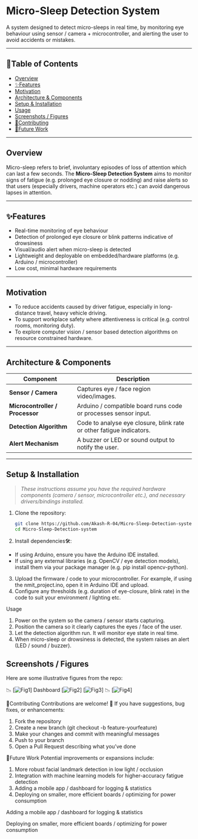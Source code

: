 # Micro-Sleep Detection System

A system designed to detect micro-sleeps in real time, by monitoring eye behaviour using sensor / camera + microcontroller, and alerting the user to avoid accidents or mistakes.  

---

## 📌Table of Contents

- [Overview](#overview)  
- [✨Features](#-features)  
- [Motivation](#motivation)  
- [Architecture & Components](#architecture--components)  
- [Setup & Installation](#setup--installation)  
- [Usage](#usage)  
- [Screenshots / Figures](#screenshots--figures)  
- [🤝Contributing](#-contributing)  
- [🔮Future Work](#-future-work)  

---

## Overview

Micro-sleep refers to brief, involuntary episodes of loss of attention which can last a few seconds. The **Micro-Sleep Detection System** aims to monitor signs of fatigue (e.g. prolonged eye closure or nodding) and raise alerts so that users (especially drivers, machine operators etc.) can avoid dangerous lapses in attention.

---

## ✨Features

- Real-time monitoring of eye behaviour  
- Detection of prolonged eye closure or blink patterns indicative of drowsiness  
- Visual/audio alert when micro-sleep is detected  
- Lightweight and deployable on embedded/hardware platforms (e.g. Arduino / microcontroller)  
- Low cost, minimal hardware requirements  

---

## Motivation

- To reduce accidents caused by driver fatigue, especially in long-distance travel, heavy vehicle driving.  
- To support workplace safety where attentiveness is critical (e.g. control rooms, monitoring duty).  
- To explore computer vision / sensor based detection algorithms on resource constrained hardware.

---

## Architecture & Components

| Component | Description |
|-----------|-------------|
| **Sensor / Camera** | Captures eye / face region video/images. |
| **Microcontroller / Processor** | Arduino / compatible board runs code or processes sensor input. |
| **Detection Algorithm** | Code to analyse eye closure, blink rate or other fatigue indicators. |
| **Alert Mechanism** | A buzzer or LED or sound output to notify the user. |

---

## Setup & Installation

> *These instructions assume you have the required hardware components (camera / sensor, microcontroller etc.), and necessary drivers/bindings installed.*

1. Clone the repository:  
   ```bash
   git clone https://github.com/Akash-R-04/Micro-Sleep-Detection-system.git
   cd Micro-Sleep-Detection-system
2. Install dependencies🛠️:
 - If using Arduino, ensure you have the Arduino IDE installed.
 - If using any external libraries (e.g. OpenCV / eye detection models), install them via your package manager (e.g. pip install opencv-python).
3. Upload the firmware / code to your microcontroller. For example, if using the nmit_project.ino, open it in Arduino IDE and upload.
4. Configure any thresholds (e.g. duration of eye-closure, blink rate) in the code to suit your environment / lighting etc.

Usage
1. Power on the system so the camera / sensor starts capturing.
2. Position the camera so it clearly captures the eyes / face of the user.
3. Let the detection algorithm run. It will monitor eye state in real time.
4. When micro-sleep or drowsiness is detected, the system raises an alert (LED / sound / buzzer).

## Screenshots / Figures
Here are some illustrative figures from the repo:


📉 [![Fig1](https://github.com/Akash-R-04/Micro-Sleep-Detection-system/blob/main/fig1.jpg)]
Dashboard [![Fig2](https://github.com/Akash-R-04/Micro-Sleep-Detection-system/blob/main/fig2.jpg)]
[![Fig3](https://github.com/Akash-R-04/Micro-Sleep-Detection-system/blob/main/fig3.jpg)]
📉 [![Fig4](https://github.com/Akash-R-04/Micro-Sleep-Detection-system/blob/main/fig4.jpg)]

🤝Contributing
Contributions are welcome! 🎉 If you have suggestions, bug fixes, or enhancements:
1. Fork the repository
2. Create a new branch (git checkout -b feature-yourfeature)
3. Make your changes and commit with meaningful messages
4. Push to your branch
5. Open a Pull Request describing what you’ve done

🔮Future Work
Potential improvements or expansions include:
1. More robust facial landmark detection in low light / occlusion
2. Integration with machine learning models for higher-accuracy fatigue detection
3. Adding a mobile app / dashboard for logging & statistics
4. Deploying on smaller, more efficient boards / optimizing for power consumption

Adding a mobile app / dashboard for logging & statistics

Deploying on smaller, more efficient boards / optimizing for power consumption
